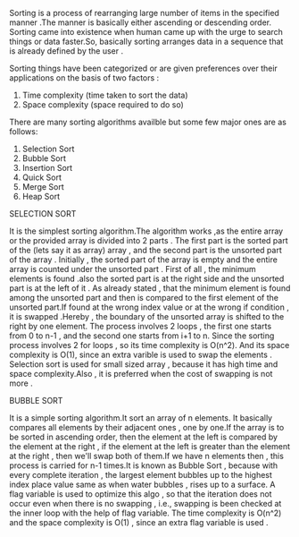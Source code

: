 Sorting is a process of rearranging large number of items in the specified manner .The manner is basically either ascending or descending order.
Sorting came into existence when human came up with the urge to search things or data faster.So, basically sorting arranges data in a sequence that is already defined by the user .

Sorting things have been categorized or are given preferences over their applications on the basis of two factors :
1. Time complexity (time taken to sort the data)
2. Space complexity (space required to do so)

There are many sorting algorithms availble but some few major ones are as follows:
1. Selection Sort
2. Bubble Sort
3. Insertion Sort
4. Quick Sort
5. Merge Sort
6. Heap Sort

SELECTION SORT

It is the simplest sorting algorithm.The algorithm works ,as the entire array or the provided array is divided into 2 parts .
The first part is the sorted part of the  (lets say it as array) array , and the second part is the unsorted part of the array .
Initially , the sorted part of the array is empty and the entire array is counted under the unsorted part .
First of all , the minimum elements is found .also the sorted part is at the right side and the unsorted part is at the left of it .
As already stated , that the minimum element is found among the unsorted part and then is compared to the first element of the unsorted part.If found at the wrong index value or at the wrong if condition , it is swapped .Hereby , the boundary of the unsorted array is shifted to the right by one element.
The process involves 2 loops , the first one starts from 0 to n-1 , and the second one starts from i+1 to n.
Since the sorting process involves 2 for loops , so its time complexity is O(n^2).  And its space complexity is O(1), since an extra varible is used to swap the elements .
Selection sort is used for small sized array , because it has high time and space complexity.Also , it is preferred when the cost of swapping is not more .


BUBBLE SORT

It is a simple sorting algorithm.It sort an array of n elements.
It basically compares all elements by their adjacent ones , one by one.If the array is to be sorted in ascending order, then the element at the left is compared by the element at the right , if the element at the left is greater than the element at the right , then we'll swap both of them.If we have n elements then , this process is carried for n-1 times.It is known as Bubble Sort , because with every complete iteration , the largest element bubbles up to the highest index place value same as when  water bubbles , rises up to a surface.
A flag variable is used to optimize this algo , so that the iteration does not occur even when there is no swapping , i.e., swapping is been checked at the inner loop with the help of flag variable. 
The time complexity is O(n^2) and the space complexity is O(1) , since an extra flag variable is used .
